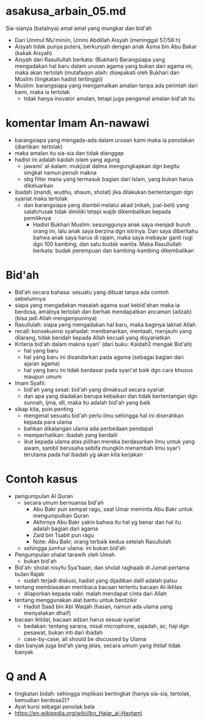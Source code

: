 # asakusa_arbain_05.md
Sia-sianya (batalnya) amal amal yang mungkar dan bid'ah

* Dari Ummul Mu'miniin, Ummi Abdillah Aisyah (meninggal 57/58 h)
* Aisyah tidak punya putera, berkunyah dengan anak Asma bin Abu Bakar (kakak Aisyah)
* Aisyah dari Rasullullah berkata: 
  (Bukhari) Barangsiapa yang mengadakan hal baru dalam urusan agama yang bukan dari agama ini, 
  maka akan tertolah (mutafaqon alaih: disepakati oleh Bukhari dan Muslim (tingkatan hadist tertinggi))
* Muslim: barangsiapa yang mengamalkan amalan tanpa ada perintah dari kami, maka ia tertolak
  * tidak hanya inovator amalan, tetapi juga pengamal amalan bid'ah itu

# komentar Imam An-nawawi
* barangsiapa yang mengada-ada dalam urusan kami maka ia penolakan (diartikan: tertolak)
* maka amalan itu sia-sia dan tidak dianggap
* hadist ini adalah kaidah islam yang agung
  * jawami' al-kalam: mukjizat dalma mengungkapkan dgn begitu singkat namun penuh makna
  * sbg filter mana yang termasuk bagian dari Islam, yang bukan harus dikeluarkan
* ibadah (mandi, wudhu, shaum, sholat) jika dilakukan bertentangan dgn syariat maka tertolak
  * dan barangsiapa yang diambil melalui akad (nikah, jual-beli) yang salah/rusak tidak dimiliki 
    tetapi wajib dikembalikan kepada pemiliknya
    * Hadist Bukhari Muslim: sesunggunya anak saya menjadi buruh orang ini, lalu anak saya berzina dgn istrinya.
       Dan saya diberitahu bahwa anak saya harus di rajam, maka saya mebayar ganti rugi dgn 100 kambing, dan 
       satu budak wanita.
       Maka Rasullullah berkata: budak perempuan dan kambing-kambing dikembalikan
   
 # Bid'ah
 * Bid'ah secara bahasa: sesuatu yang dibuat tanpa ada contoh sebelumnya
 * siapa yang mengadakan masalah agama suat kebid'ahan maka ia berdosa, 
    amalnya tertolah dan berhak mendapatkan ancaman (adzab) (bisa jadi Allah mengampuninya)
 * Rasullulah: siapa yang mengadakan hal baru, maka baginya laknat Allah
 * recall: konsekuensi syahadat:
    membenarkan, mentaati, menjauhi yang dilarang, tidak beridah kepada Allah kecuali yang disyariatkan
 * Kriteria bid'ah dalam makna syari' (dari buku: Kaidah2 mengak Bid'ah)
   * hal yang baru
   * hal yang baru ini disandarkan pada agama (sebagai bagian dari ajaran agama)
   * hal yang baru ini tidak berdasar pada syari'at baik dgn cara khusus maupun umum
 * Imam Syafii: 
   * bid'ah yang sesat: bid'ah yang dimaksud secara syariat
   * dan apa yang diadakan berupa kebaikan dan tidak bertentangan dgn sunnah, ijma, dll, 
      maka itu adalah bid'ah yang baik
 * sikap kita, poin penting
   * mengenal sesuatu bid'ah perlu ilmu sehingga hal ini diserahkan kepada para ulama
   * bahkan dikalangan ulama ada perbedaan pendapat
   * memperhatikan: ibadah yang berdalil
   * ikut kepada ulama atas pilihan mereka berdasarkan ilmu untuk yang awam, sambil berusaha sebifa mungkin
     menambah ilmu syar'i terutama pada hal ibadah yg akan kita kerjakan
     
 # Contoh kasus
 * pengumpulan Al Quran
   * secara umum bernuansa bid'ah
     * Abu Bakr pun sempat ragu, saat Umar meminta Abu Bakr untuk mengumpulkan Quran
     * Akhirnya Abu Bakr yakin bahwa itu hal yg benar dan hal itu adalah bagian dari agama
     * Zaid bin Tsabit pun ragu
     * Note: Abu Bakr, orang terbaik kedua setelah Rasullulah
   * sehingga jumhur ulama: ini bukan bid'ah
* Pengumpulan shalat tarawih oleh Umah
  * bukan bid'ah
* Bid'ah: sholat nisyfu Sya'baan, dan sholat raghaaib di Jumat pertama bulan Rajab
  * sudah terjadi diskusi, hadist yang dijadikan dalil adalah palsu
* tentang membiasakan membaca bacaan tertentu bacaan Al-Ikhlas
  * dilaporkan kepada nabi: malah mendapat cinta dari Allah
* tentang menggunakan alat bantu untuk berdzikir
  * Hadist Saad bin Abi Waqah (hasan, namun ada ulama yang menyatakan dhaif)
* bacaan iktidal, bacaan adzan harus sesuai syariat
  * bedakan: tentang sarana, misal microphone, sajadah, ac, haji dgn pesawat, bukan inti dari ibadah
  * case-by-case, all should be discussed by Ulama
* dan banyak juga bid'ah yang jelas, secara umum yang ihtilaf tidak banyak

 # Q and A
 * tingkatan bidah: sehingga implikasi bertingkat (hanya sia-sia, tertolak, kemudian berdosa2)?
 * Ayat kursi sebagai penolak bala
 * https://en.wikipedia.org/wiki/Ibn_Hajar_al-Haytami
